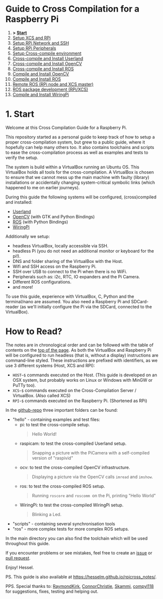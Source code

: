 # Guide to Cross Compilation for a Raspberry Pi

1. **> [Start](readme.md)**
1. [Setup XCS and RPi](01-setup.md)
1. [Setup RPi Network and SSH](02-network.md)
1. [Setup RPi Peripherals](03-peripherals.md)
1. [Setup Cross-compile environment](04-xc-setup.md)
1. [Cross-compile and Install Userland](05-xc-userland.md)
1. [Cross-compile and Install OpenCV](06-xc-opencv.md)
1. [Cross-compile and Install ROS](07-xc-ros.md)
1. [Compile and Install OpenCV](08-native-opencv.md)
1. [Compile and Install ROS](09-native-ros.md)
1. [Remote ROS (RPi node and XCS master)](10-ros-remote.md)
1. [ROS package development (RPi/XCS)](11-ros-dev.md)
1. [Compile and Install WiringPi](12-wiringpi.md)

# 1. Start

Welcome at this Cross Compilation Guide for a Raspberry Pi.

This repository started as a personal guide to keep track of how to setup a proper cross-compilation system, but grew to a public guide, where it hopefully can help many others too. It also contains toolchains and scripts to ease the cross-compilation process as well as examples and tests to verify the setup.

The system is build within a VirtualBox running an Ubuntu OS. This VirtualBox holds all tools for the cross-compilation. A VirtualBox is chosen to ensure that we cannot mess up the main machine with faulty (library) installations or accidentally changing system-critical symbolic links (which happened to me on earlier journeys).

During this guide the following systems will be configured, (cross)compiled and installed:
- [Userland](https://github.com/raspberrypi/userland)
- [OpenCV](http://opencv.org/) (with GTK and Python Bindings)
- [ROS](http://www.ros.org/) (with Python Bindings)
- [WiringPi](http://wiringpi.com)

Additionally we setup:
- headless VirtualBox, locally accessible via SSH.
- headless Pi (you do not need an additional monitor or keyboard for the pi!).
- DNS and folder sharing of the VirtualBox with the Host.
- Wifi and SSH access on the Raspberry Pi.
- SSH over USB to connect to the Pi when there is no WiFi.
- Peripherals such as: i2c, RTC, IO expanders and the Pi Camera.
- Different ROS configurations.
- and more!

To use this guide, experience with VirtualBox, C, Python and the terminal/nano are assumed. You also need a Raspberry Pi and SDCard-reader (as we'll initially configure the Pi via the SDCard, connected to the VirtualBox).

# How to Read?

The notes are in chronological order and can be followed with the table of contents on the [top of the page](#guide-to-cross-compilation-for-a-raspberry-pi).
As both the VirtualBox and Raspberry Pi will be configured to run headless (that is, without a display) instructions are command-line styled. These instructions are prefixed with identifiers, as we use 3 different systems (Host, XCS and RPI):

- `HOST~$` commands executed on the Host. (This guide is developed on an OSX system, but probably works on Linux or Windows with MinGW or PuTTy too).
- `XCS~$` commands executed on the Cross-Compilation Server / VirtualBox. (Also called XCS)
- `RPI~$` commands executed on the Raspberry Pi. (Shortened as RPi)

In the [github-repo](https://github.com/HesselM/rpicross_notes) three important folders can be found:

- "hello" - containing examples and test files:
  - pi: to test the cross-compile setup.
      >  Hello World!
  - raspicam: to test the cross-compiled Userland setup.
      > Snapping a picture with the PiCamera with a self-compiled version of "raspivid"
  - ocv: to test the cross-compiled OpenCV infrastructure.
      > Displaying a picture via the OpenCV calls `imread` and `imshow`.
  - ros: to test the cross-compiled ROS setup.
      > Running `roscore` and `roscomm `on the Pi, printing "Hello World"
  - WiringPi: to test the cross-compiled WiringPi setup.
      > Blinking a Led.
- "scripts" - containing several synchronisation tools
- "ros" - more complex tests for more complex ROS setups.

In the main directory you can also find the toolchain which will be used throughout this guide.

If you encounter problems or see mistakes, feel free to create an [issue](https://github.com/HesselM/rpicross_notes/issues/new) or [pull request](https://github.com/HesselM/rpicross_notes/compare).

Enjoy!
Hessel.

PS. This guide is also available at https://hesselm.github.io/rpicross_notes/.

PPS. Special thanks to: [RaymondKirk](https://github.com/RaymondKirk), [ConnorChristie](https://github.com/ConnorChristie), [Skammi](https://github.com/Skammi), [compyl118](https://github.com/compyl118) for suggestions, fixes, testing and helping out.
